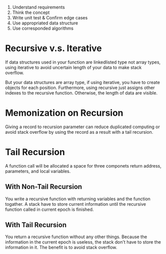 1. Understand requirements
2. Think the concept
3. Write unit test & Confirm edge cases
4. Use appropriated data structure
5. Use corresponded algorithms

# Recursive v.s. Iterative
If data structures used in your function are linkedlisted type not array types, using iterative to avoid uncertain length of your data to make stack overflow.

But your data structures are array type, if using iterative, you have to create objects for each position. Furthermore, using recursive just assigns other indexes to the recursive function. Otherwise, the length of data are visible.

# Memonization on Recursion
Giving a record to recursion parameter can reduce duplicated computing or avoid stack overflow by using the record as a result with a tail recursion.

# Tail Recursion
A function call will be allocated a space for three componets return address, parameters, and local variables. 

## With Non-Tail Recursion
You write a recursive function with returning variables and the function togather. A stack have to store current information until the recursive function called in current epoch is finished.

## With Tail Recursion
You return a recursive function without any other things. Because the information in the current epoch is useless, the stack don't have to store the information in it. The benefit is to avoid stack overflow.
